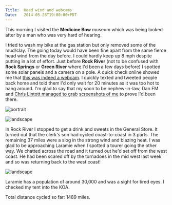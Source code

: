```yaml
---
Title:	Head wind and webcams
Date:	2014-05-28T19:00:00+PDT
---
```


This morning I visited the __Medicine Bow__ museum which was being looked after by a man who was very hard of hearing.

I tried to wash my bike at the gas station but only removed some of the mud/clay. The going today would have been fine apart from the same fierce head wind from the day before. I could hardly keep up 8 mph despite putting in a lot of effort. Just before __Rock River__ (not to be confused with __Rock Springs__ or __Green River__ where I'd been a few days before) I spotted some solar panels and a camera on a pole. A quick check online showed me that [this was indeed a webcam](http://wyoroad.info/highway/webcameras/US30RockRiver/US30RockRiver.html). I quickly texted and tweeted people back home and told them I'd only wait for 20 minutes as it was too hot to hang around. I'm glad to say that my soon to be nephew-in-law, Dan FM and [Chris Lintott managed to grab](https://twitter.com/chrislintott/status/471730038136897536) [screenshots of me](https://twitter.com/exoplaneteer/status/471737072521592832/photo/1) to prove I'd been there.

![portrait](https://farm3.staticflickr.com/2932/14304335902_59cc4709b8_b.jpg "My view of the Rock River webcam")

![landscape](https://farm4.staticflickr.com/3679/14304339112_fe1a7feab3_z.jpg "Wyoming")

In Rock River I stopped to get a drink and sweets in the General Store. It turned out that the clerk's son had cycled coast-to-coast in 3 parts. The remaining 37 miles were a slog in the strong wind and blazing heat. I was glad to be approaching Laramie when I spotted a tourer going the other way. We chatted across the road and it turned out he'd set off from the west coast. He had been scared off by the tornadoes in the mid west last week and so was returning back to the west coast!

![landscape](https://farm4.staticflickr.com/3728/14304363972_1da79e3ebf_z.jpg "The second long-distance cyclist I'd seen")

Laramie has a population of around 30,000 and was a sight for tired eyes. I checked my tent into the KOA.

Total distance cycled so far: 1489 miles.